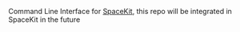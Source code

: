 Command Line Interface for [SpaceKit](https://github.com/gfusee/SpaceKit), this repo will be integrated in SpaceKit in the future
